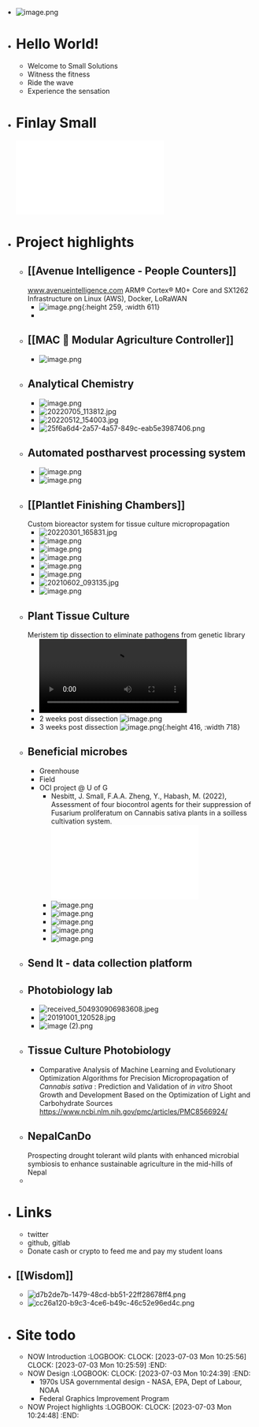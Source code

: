 - ![image.png](../assets/image_1688402515733_0.png)
- # Hello World!
	- Welcome to Small Solutions
	- Witness the fitness
	- Ride the wave
	- Experience the sensation
- # Finlay Small
  ![F.A.A. Small Resume 230630.pdf](../assets/F.A.A._Small_Resume_230630_1688423464005_0.pdf)
- # Project highlights
	- ## [[Avenue Intelligence - People Counters]] 
	  www.avenueintelligence.com
	  ARM® Cortex® M0+ Core and SX1262
	  Infrastructure on Linux (AWS), Docker, LoRaWAN
		- ![image.png](../assets/image_1688423776023_0.png){:height 259, :width 611}
		-
	- ## [[MAC 🌱 Modular Agriculture Controller]]
		- ![image.png](../assets/image_1688423559948_0.png)
	- ## Analytical Chemistry
		- ![image.png](../assets/image_1688425117268_0.png)
		- ![20220705_113812.jpg](../assets/20220705_113812_1688425280982_0.jpg)
		- ![20220512_154003.jpg](../assets/20220512_154003_1688425376241_0.jpg)
		- ![25f6a6d4-2a57-4a57-849c-eab5e3987406.png](../assets/25f6a6d4-2a57-4a57-849c-eab5e3987406_1688425132618_0.png)
	- ## Automated postharvest processing system
		- ![image.png](../assets/image_1688402997529_0.png)
		- ![image.png](../assets/image_1688403030659_0.png)
	- ## [[Plantlet Finishing Chambers]] 
	  Custom bioreactor system for tissue culture micropropagation
		- ![20220301_165831.jpg](../assets/20220301_165831_1688424417458_0.jpg)
		- ![image.png](../assets/image_1688402619785_0.png)
		- ![image.png](../assets/image_1688402822715_0.png)
		- ![image.png](../assets/image_1688424512297_0.png)
		- ![image.png](../assets/image_1688402896671_0.png)
		- ![image.png](../assets/image_1688424351757_0.png)
		- ![20210602_093135.jpg](../assets/20210602_093135_1688425663509_0.jpg)
		- ![image.png](../assets/image_1688425567525_0.png)
	- ## Plant Tissue Culture
	  Meristem tip dissection to eliminate pathogens from genetic library
		- ![20190806_152615.mp4](../assets/20190806_152615_1688426333236_0.mp4)
		- 2 weeks post dissection
		  ![image.png](../assets/image_1688426235943_0.png)
		- 3 weeks post dissection
		  ![image.png](../assets/image_1688424237233_0.png){:height 416, :width 718}
	- ## Beneficial microbes
		- Greenhouse
		- Field
		- OCI project @ U of G
			- Nesbitt, J. Small, F.A.A. Zheng, Y., Habash, M. (2022), Assessment of four biocontrol agents for their suppression of
			  Fusarium proliferatum on Cannabis sativa plants in a soilless cultivation system.
			  ![CGC2022_Nesbitt_Poster.pdf](../assets/CGC2022_Nesbitt_Poster_1688426861132_0.pdf)
			- ![image.png](../assets/image_1688402919781_0.png)
			- ![image.png](../assets/image_1688402936559_0.png)
			- ![image.png](../assets/image_1688402961916_0.png)
			- ![image.png](../assets/image_1688427157248_0.png)
			- ![image.png](../assets/image_1688427187744_0.png)
	- ## Send It - data collection platform
	- ## Photobiology lab
		- ![received_504930906983608.jpeg](../assets/received_504930906983608_1688426356547_0.jpeg)
		- ![20191001_120528.jpg](../assets/20191001_120528_1688426576223_0.jpg)
		- ![image (2).png](../assets/image_(2)_1688427672718_0.png)
	- ## Tissue Culture Photobiology
		- Comparative Analysis of Machine Learning and Evolutionary Optimization Algorithms for Precision Micropropagation of *Cannabis sativa* : Prediction and Validation of *in vitro* Shoot Growth and Development Based on the Optimization of Light and Carbohydrate Sources
		  https://www.ncbi.nlm.nih.gov/pmc/articles/PMC8566924/
	- ## NepalCanDo
	  Prospecting drought tolerant wild plants with enhanced microbial symbiosis to enhance sustainable agriculture in the mid-hills of Nepal
	-
- # Links
	- twitter
	- github, gitlab
	- Donate cash or crypto to feed me and pay my student loans
- ## [[Wisdom]]
	- ![d7b2de7b-1479-48cd-bb51-22ff28678ff4.png](../assets/d7b2de7b-1479-48cd-bb51-22ff28678ff4_1688425161686_0.png)
	- ![cc26a120-b9c3-4ce6-b49c-46c52e96ed4c.png](../assets/cc26a120-b9c3-4ce6-b49c-46c52e96ed4c_1688425185299_0.png)
- # Site todo
	- NOW Introduction
	  :LOGBOOK:
	  CLOCK: [2023-07-03 Mon 10:25:56]
	  CLOCK: [2023-07-03 Mon 10:25:59]
	  :END:
	- NOW Design
	  :LOGBOOK:
	  CLOCK: [2023-07-03 Mon 10:24:39]
	  :END:
		- 1970s USA governmental design - NASA, EPA, Dept of Labour, NOAA
		- Federal Graphics Improvement Program
	- NOW Project highlights
	  :LOGBOOK:
	  CLOCK: [2023-07-03 Mon 10:24:48]
	  :END: